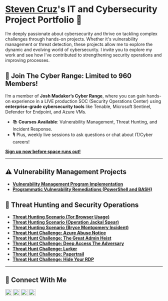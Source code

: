 # <a href="https://www.linkedin.com/in/stevennoelcallcruz/">Steven Cruz</a>'s IT and Cybersecurity Project Portfolio 🔐

I’m deeply passionate about cybersecurity and thrive on tackling complex challenges through hands-on projects. Whether it's vulnerability management or threat detection, these projects allow me to explore the dynamic and evolving world of cybersecurity. I invite you to explore my work and see how I’ve contributed to strengthening security operations and improving processes.

## 🚀 Join The Cyber Range: Limited to 960 Members!

I’m a member of **Josh Madakor’s Cyber Range**, where you can gain hands-on experience in a LIVE production SOC (Security Operations Center) using **enterprise-grade cybersecurity tools** like Tenable, Microsoft Sentinel, Defender for Endpoint, and Azure VMs.

- 📚 **Courses Available**: Vulnerability Management, Threat Hunting, and Incident Response.  
- 🎙️ Plus, weekly live sessions to ask questions or chat about IT/Cyber careers!  

**[Sign up now before space runs out!](https://www.skool.com/cyber-range/about?ref=43d9cab46b984a589b8d05c5d14e7e0a)**

---

## ⚠️ Vulnerability Management Projects

- **[Vulnerability Management Program Implementation](https://github.com/steven-noel-cruz/Vulnerability-Management-Program)**
- **[Programmatic Vulnerability Remediations (PowerShell and BASH)](https://github.com/steven-noel-cruz/vulnerability-remediations)**

## 🚨 Threat Hunting and Security Operations

- **[Threat Hunting Scenario (Tor Browser Usage)](https://github.com/steven-noel-cruz/Threat_Hunt_Event_-TOR-Usage-.md/blob/main/threat-hunting-scenario-tor.md)**
- **[Threat Hunting Scenario (Operation Jackal Spear)](https://github.com/steven-noel-cruz/Threat-Hunt/blob/main/Operation-Jackal-Spear.md)**
- **[Threat Hunting Scenario (Bryce Montgomery Incident)](https://github.com/steven-noel-cruz/Threat-Hunt/blob/main/Bryce-Montgomery-Incident.md)**
- **[Threat Hunt Challenge: Azure Abuse Notice](https://github.com/steven-noel-cruz/Threat-Hunt/blob/main/Threat-Hunt-Challenge-Azure-Abuse-Notice.md)**
- **[Threat Hunt Challenge: The Great Admin Heist](https://github.com/steven-noel-cruz/Threat-Hunt/blob/main/The-Great-Admin-Heist.md)**
- **[Threat Hunt Challenge: Deep Access The Adversary](https://github.com/steven-noel-cruz/Threat-Hunt/blob/main/Threat-Hunt-Deep-Access-The-Adversary.md)**
- **[Threat Hunt Challenge: Lurker](https://github.com/steven-noel-cruz/Threat-Hunt/blob/main/Lurker_Threat_Hunt_Report.md)**
- **[Threat Hunt Challenge: Papertrail](https://github.com/steven-noel-cruz/Threat-Hunt/blob/main/Papertrail_Threat_Hunt_Report.md)**
- **[Threat Hunt Challenge: Hide Your RDP](https://github.com/steven-noel-cruz/Threat-Hunt/blob/main/hide_your_rdp_report.md)**
<hr/>

## 🤳 Connect With Me

[<img align="left" alt="___________ | YouTube" width="22px" src="https://cdn.jsdelivr.net/npm/simple-icons@v3/icons/youtube.svg" />][youtube]
[<img align="left" alt="___________ | Twitter" width="22px" src="https://cdn.jsdelivr.net/npm/simple-icons@v3/icons/twitter.svg" />][twitter]
[<img align="left" alt="___________ | LinkedIn" width="22px" src="https://cdn.jsdelivr.net/npm/simple-icons@v3/icons/linkedin.svg" />][linkedin]
[<img align="left" alt="___________ | Instagram" width="22px" src="https://cdn.jsdelivr.net/npm/simple-icons@v3/icons/instagram.svg" />][instagram]

[twitter]: https://twitter.com/___________
[youtube]: https://www.youtube.com/c/___________
[instagram]: https://www.instagram.com/___________
[linkedin]: https://linkedin.com/in/stevennoelcallcruz
